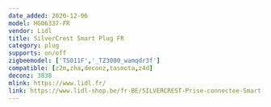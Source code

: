 ```yaml
---
date_added: 2020-12-06
model: HG06337-FR
vendor: Lidl
title: SilverCrest Smart Plug FR
category: plug
supports: on/off
zigbeemodel: ['TS011F','_TZ3000_wamqdr3f']
compatible: [z2m,zha,deconz,tasmota,z4d]
deconz: 3838
mlink: https://www.lidl.fr/
link: https://www.lidl-shop.be/fr-BE/SILVERCREST-Prise-connectee-Smart-Home/p100306992
---
```

